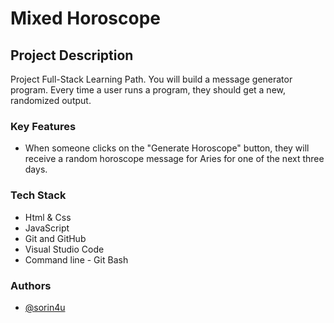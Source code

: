 # Mixed Horoscope

## Project Description
Project Full-Stack Learning Path.
You will build a message generator program. Every time a user runs a program, they should get a new, randomized output.

### Key Features
- When someone clicks on the "Generate Horoscope" button, they will receive a random horoscope message for Aries for one of the next three days.

### Tech Stack
*   Html & Css
*   JavaScript
*   Git and GitHub
*   Visual Studio Code
*   Command line - Git Bash

### Authors
- [@sorin4u](https://github.com/sorin4u)
